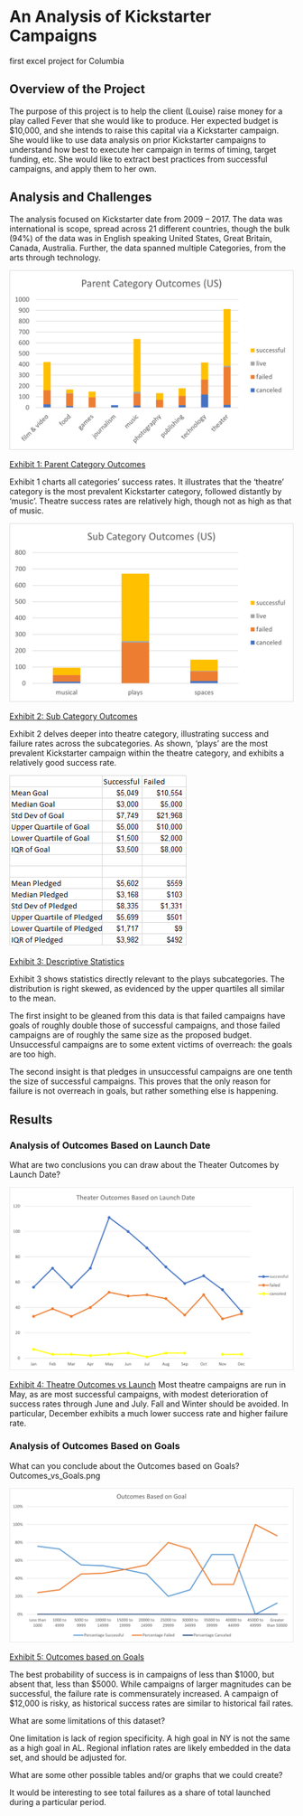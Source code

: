 # An Analysis of Kickstarter Campaigns
first excel project for Columbia


## Overview of the Project
The purpose of this project is to help the client (Louise) raise money for a play called Fever that she would like to produce.  Her expected budget is $10,000, and she intends to raise this capital via a Kickstarter campaign.  She would like to use data analysis on prior Kickstarter campaigns to understand how best to execute her campaign in terms of timing, target funding, etc.  She would like to extract best practices from successful campaigns, and apply them to her own.




## Analysis and Challenges

The analysis focused on Kickstarter date from 2009 – 2017.  The data was international is scope, spread across 21 different countries, though the bulk (94%) of the data was in English speaking United States, Great Britain, Canada, Australia.  Further, the data spanned multiple Categories, from the arts through technology.

![Parent Category Outcomes](other_resources/Parent_Category_Outcomes.png)

[Exhibit 1: Parent Category Outcomes](other_resources/Parent_Category_Outcomes.png?raw=true "Outcomes_vs_Goals")

Exhibit 1 charts all categories’ success rates.  It illustrates that the ‘theatre’ category is the most prevalent Kickstarter category, followed distantly by ‘music’.  Theatre success rates are relatively high, though not as high as that of music.



![Sub Category Outcomes](other_resources/SubCategory_Outcomes.png)

[Exhibit 2: Sub Category Outcomes](other_resources/SubCategory_Outcomes.png?raw=true "Outcomes_vs_Goals")



Exhibit 2 delves deeper into theatre category, illustrating success and failure rates across the subcategories.  As shown, ‘plays’ are the most prevalent Kickstarter campaign within the theatre category, and exhibits a relatively good success rate.



![Descriptive Statistics](other_resources/Descriptive_Statistics.png)

[Exhibit 3: Descriptive Statistics](other_resources/Descriptive_Statistics.png?raw=true "Outcomes_vs_Goals")

Exhibit 3 shows statistics directly relevant to the plays subcategories.  The distribution is right skewed, as evidenced by the upper quartiles all similar to the mean. 

The first insight to be gleaned from this data is that failed campaigns have goals of roughly double those of successful campaigns, and those failed campaigns are of roughly the same size as the proposed budget.  Unsuccessful campaigns are to some extent victims of overreach: the goals are too high.

The second insight is that pledges in unsuccessful campaigns are one tenth the size of successful campaigns.  This proves that the only reason for failure is not overreach in goals, but rather something else is happening.




## Results


### Analysis of Outcomes Based on Launch Date
What are two conclusions you can draw about the Theater Outcomes by Launch Date?

![Theatre Outcomes vs Launch](resources/Theatre_Outcomes_vs_Launch.png)

[Exhibit 4: Theatre Outcomes vs Launch](resources/Theatre_Outcomes_vs_Launch.png?raw=true "Outcomes_vs_Goals")
Most theatre campaigns are run in May, as are most successful campaigns, with modest deterioration of success rates through June and July.  Fall and Winter should be avoided.  In particular, December exhibits a much lower success rate and higher failure rate.

### Analysis of Outcomes Based on Goals
What can you conclude about the Outcomes based on Goals?
Outcomes_vs_Goals.png


![Outcomes vs Goals](resources/Outcomes_vs_Goals.png)

[Exhibit 5: Outcomes based on Goals](resources/Outcomes_vs_Goals.png?raw=true "Outcomes_vs_Goals")

The best probability of success is in campaigns of less than $1000, but absent that, less than $5000.  While campaigns of larger magnitudes can be successful, the failure rate is commensurately increased.  A campaign of $12,000 is risky, as historical success rates are similar to historical fail rates.




What are some limitations of this dataset?

One limitation is lack of region specificity.  A high goal in NY is not the same as a high goal in AL.  Regional inflation rates are likely embedded in the data set, and should be adjusted for.  

What are some other possible tables and/or graphs that we could create?

It would be interesting to see total failures as a share of total launched during a particular period.
